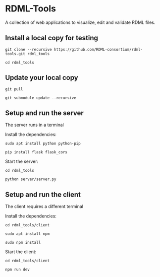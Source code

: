 # RDML-Tools
A collection of web applications to visualize, edit and validate RDML files.

Install a local copy for testing
--------------------------------

`git clone --recursive https://github.com/RDML-consortium/rdml-tools.git rdml_tools`

`cd rdml_tools`

Update your local copy
----------------------

`git pull`

`git submodule update --recursive`

Setup and run the server
------------------------

The server runs in a terminal

Install the dependencies:

`sudo apt install python python-pip`

`pip install flask flask_cors`

Start the server:

`cd rdml_tools`

`python server/server.py`

Setup and run the client
------------------------

The client requires a different terminal

Install the dependencies:

`cd rdml_tools/client`

`sudo apt install npm`

`sudo npm install`

Start the client:

`cd rdml_tools/client`

`npm run dev`


